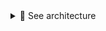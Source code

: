 <details>
<summary>🔵 See architecture</summary>
<p> 
  
[![isaac-arnault-aws-solution-architect.png](https://i.postimg.cc/15KgSrtx/isaac-arnault-aws-solution-architect.png)](https://postimg.cc/Yhh2fgY8)

</p>
</details>
